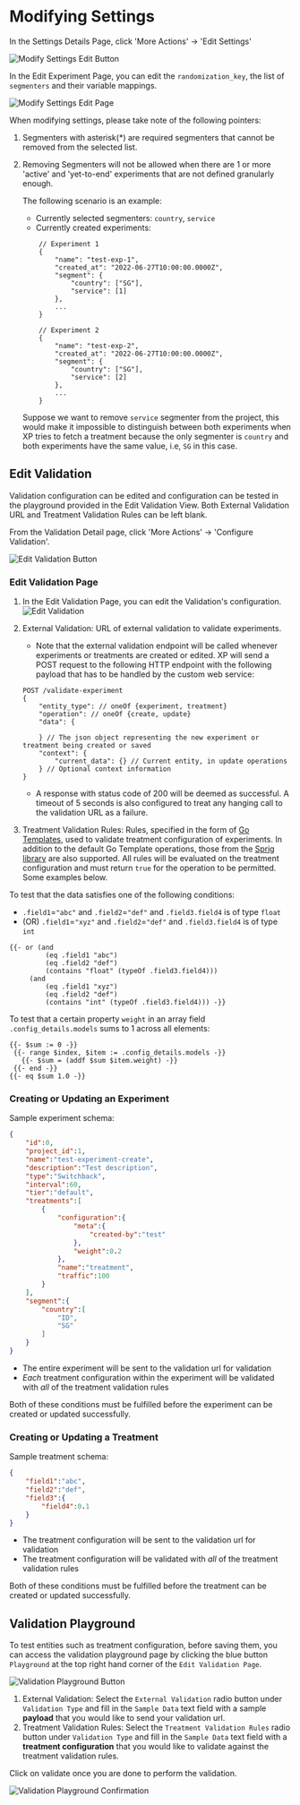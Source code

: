 # Modifying Settings

In the Settings Details Page, click 'More Actions' -> 'Edit Settings'

![Modify Settings Edit Button](../assets/03_edit_settings_button.png)

In the Edit Experiment Page, you can edit the `randomization_key`, the list of `segmenters` and their variable mappings.

![Modify Settings Edit Page](../assets/03_edit_settings_form.png)

When modifying settings, please take note of the following pointers:

1. Segmenters with asterisk(*) are required segmenters that cannot be removed from the selected list.
2. Removing Segmenters will not be allowed when there are 1 or more 'active' and 'yet-to-end' experiments that are not defined granularly enough.

    The following scenario is an example:
    * Currently selected segmenters: `country`, `service`
    * Currently created experiments:

    ```text
        // Experiment 1
        {
            "name": "test-exp-1",
            "created_at": "2022-06-27T10:00:00.0000Z",
            "segment": {
                "country": ["SG"],
                "service": [1]
            },
            ...
        }

        // Experiment 2
        {
            "name": "test-exp-2",
            "created_at": "2022-06-27T10:00:00.0000Z",
            "segment": {
                "country": ["SG"],
                "service": [2]
            },
            ...
        }
    ```

    Suppose we want to remove `service` segmenter from the project, this would make it impossible to distinguish between both experiments when XP tries to fetch a treatment because the only segmenter is `country` and both experiments have the same value, i.e, `SG` in this case.

## Edit Validation

Validation configuration can be edited and configuration can be tested in the playground provided in the Edit Validation View.
Both External Validation URL and Treatment Validation Rules can be left blank.

From the Validation Detail page, click 'More Actions' -> 'Configure Validation'.

![Edit Validation Button](../assets/03_edit_settings_validation_button.png)

### Edit Validation Page

1. In the Edit Validation Page, you can edit the Validation's configuration.
![Edit Validation](../assets/03_edit_settings_validation.png)
2. External Validation: URL of external validation to validate experiments.

   * Note that the external validation endpoint will be called whenever experiments or treatments are created or edited. XP will send a POST request to the following HTTP endpoint with the following payload that has to be handled by the custom web service:

   ```text
   POST /validate-experiment
   {
       "entity_type": // oneOf {experiment, treatment}
       "operation": // oneOf {create, update}
       "data": {
   
       } // The json object representing the new experiment or treatment being created or saved
       "context": {
           "current_data": {} // Current entity, in update operations
       } // Optional context information
   }
   ```

   * A response with status code of 200 will be deemed as successful. A timeout of 5 seconds is also configured to treat any hanging call to the validation URL as a failure.

3. Treatment Validation Rules: Rules, specified in the form of [Go Templates](https://pkg.go.dev/text/template), used to validate treatment configuration of experiments. In addition to the default Go Template operations, those from the [Sprig library](http://masterminds.github.io/sprig/) are also supported. All rules will be evaluated on the treatment configuration and must return `true` for the operation to be permitted. Some examples below.

To test that the data satisfies one of the following conditions:
* `.field1`=`"abc"` and `.field2`=`"def"` and `.field3.field4` is of type `float`
* (OR) `.field1`=`"xyz"` and `.field2`=`"def"` and `.field3.field4` is of type `int`

```
{{- or (and
         (eq .field1 "abc")
         (eq .field2 "def")
         (contains "float" (typeOf .field3.field4)))
     (and
         (eq .field1 "xyz")
         (eq .field2 "def")
         (contains "int" (typeOf .field3.field4))) -}}
```

To test that a certain property `weight` in an array field `.config_details.models` sums to 1 across all elements:

```
{{- $sum := 0 -}}
 {{- range $index, $item := .config_details.models -}}
   {{- $sum = (addf $sum $item.weight) -}}
 {{- end -}}
{{- eq $sum 1.0 -}}
```

### Creating or Updating an Experiment

Sample experiment schema:

```json
{
    "id":0,
    "project_id":1,
    "name":"test-experiment-create",
    "description":"Test description",
    "type":"Switchback",
    "interval":60,
    "tier":"default",
    "treatments":[
        {
            "configuration":{
                "meta":{
                    "created-by":"test"
                },
                "weight":0.2
            }, 
            "name":"treatment",
            "traffic":100
        }
    ],
    "segment":{
        "country":[
            "ID",
            "SG"
        ]
    }
}
```

* The entire experiment will be sent to the validation url for validation
* *Each* treatment configuration within the experiment will be validated with *all* of the treatment validation rules

Both of these conditions must be fulfilled before the experiment can be created or updated successfully.

### Creating or Updating a Treatment

Sample treatment schema:

```json
{
    "field1":"abc", 
    "field2":"def", 
    "field3":{
        "field4":0.1
    }
}
```

* The treatment configuration will be sent to the validation url for validation
* The treatment configuration will be validated with *all* of the treatment validation rules

Both of these conditions must be fulfilled before the treatment can be created or updated successfully.

## Validation Playground

To test entities such as treatment configuration, before saving them, you can access the validation playground page by
clicking the blue button `Playground` at the top right hand corner of the `Edit Validation Page`.

![Validation Playground Button](../assets/03_validation_playground_button.png)

1. External Validation: Select the `External Validation` radio button under `Validation Type` and fill in the `Sample Data` text field with a sample **payload** that you would like to send your validation url.
2. Treatment Validation Rules: Select the `Treatment Validation Rules` radio button under `Validation Type` and fill in the `Sample Data` text field with a **treatment configuration** that you would like to validate against the treatment validation rules.

Click on validate once you are done to perform the validation.

![Validation Playground Confirmation](../assets/03_validation_playground_confirmation.png)

